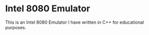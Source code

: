 # Intel 8080 Emulator
This is an Intel 8080 Emulator I have written in C++ for educational purposes.